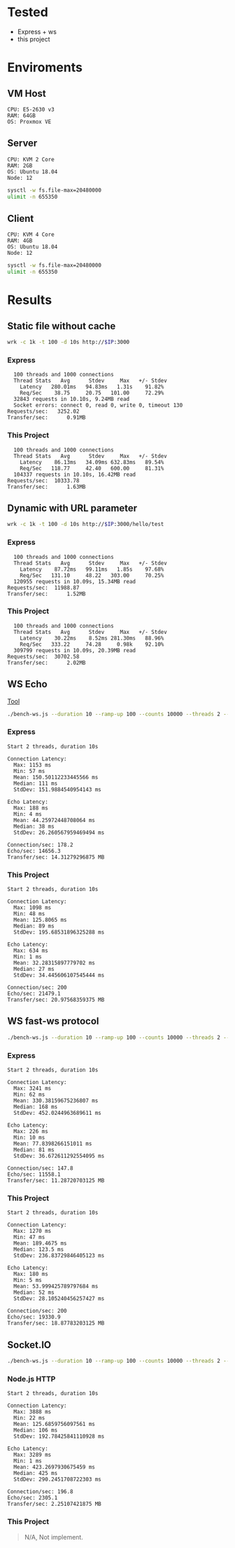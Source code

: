 # Tested

- Express + ws
- this project


# Enviroments

## VM Host

```
CPU: E5-2630 v3
RAM: 64GB
OS: Proxmox VE
```

## Server

```
CPU: KVM 2 Core
RAM: 2GB
OS: Ubuntu 18.04
Node: 12
```

```sh
sysctl -w fs.file-max=20480000
ulimit -n 655350
```

## Client

```
CPU: KVM 4 Core
RAM: 4GB
OS: Ubuntu 18.04
Node: 12
```

```sh
sysctl -w fs.file-max=20480000
ulimit -n 655350
```

# Results

## Static file without cache

```sh
wrk -c 1k -t 100 -d 10s http://$IP:3000
```

### Express

```
  100 threads and 1000 connections
  Thread Stats   Avg      Stdev     Max   +/- Stdev
    Latency   280.01ms   94.83ms   1.31s    91.82%
    Req/Sec    38.75     20.75   101.00     72.29%
  32843 requests in 10.10s, 9.24MB read
  Socket errors: connect 0, read 0, write 0, timeout 130
Requests/sec:   3252.02
Transfer/sec:      0.91MB
```

### This Project

```
  100 threads and 1000 connections
  Thread Stats   Avg      Stdev     Max   +/- Stdev
    Latency    86.13ms   34.09ms 632.83ms   89.54%
    Req/Sec   118.77     42.40   600.00     81.31%
  104337 requests in 10.10s, 16.42MB read
Requests/sec:  10333.78
Transfer/sec:      1.63MB
```

## Dynamic with URL parameter

```sh
wrk -c 1k -t 100 -d 10s http://$IP:3000/hello/test
```

### Express

```
  100 threads and 1000 connections
  Thread Stats   Avg      Stdev     Max   +/- Stdev
    Latency    87.72ms   99.11ms   1.85s    97.68%
    Req/Sec   131.10     48.22   303.00     70.25%
  120955 requests in 10.09s, 15.34MB read
Requests/sec:  11988.87
Transfer/sec:      1.52MB
```

### This Project

```
  100 threads and 1000 connections
  Thread Stats   Avg      Stdev     Max   +/- Stdev
    Latency    30.22ms    8.52ms 281.30ms   88.96%
    Req/Sec   333.22     74.28     0.98k    92.10%
  309799 requests in 10.09s, 20.39MB read
Requests/sec:  30702.58
Transfer/sec:      2.02MB
```

## WS Echo

[Tool](https://github.com/hashrocket/websocket-shootout)

```sh
./bench-ws.js --duration 10 --ramp-up 100 --counts 10000 --threads 2 --timeout 3000 ws://$IP:3000/echo
```

### Express

```
Start 2 threads, duration 10s

Connection Latency:
  Max: 1153 ms
  Min: 57 ms
  Mean: 150.50112233445566 ms
  Median: 111 ms
  StdDev: 151.9884540954143 ms

Echo Latency:
  Max: 188 ms
  Min: 4 ms
  Mean: 44.25972448708064 ms
  Median: 38 ms
  StdDev: 26.260567959469494 ms

Connection/sec: 178.2
Echo/sec: 14656.3
Transfer/sec: 14.31279296875 MB
```

### This Project

```
Start 2 threads, duration 10s

Connection Latency:
  Max: 1098 ms
  Min: 48 ms
  Mean: 125.8065 ms
  Median: 89 ms
  StdDev: 195.68531896325288 ms

Echo Latency:
  Max: 634 ms
  Min: 1 ms
  Mean: 32.28315897779702 ms
  Median: 27 ms
  StdDev: 34.445606107545444 ms

Connection/sec: 200
Echo/sec: 21479.1
Transfer/sec: 20.97568359375 MB
```

## WS fast-ws protocol

```sh
./bench-ws.js --duration 10 --ramp-up 100 --counts 10000 --threads 2 --timeout 3000 ws://$IP:3000/fws --module fast-ws
```

### Express

```
Start 2 threads, duration 10s

Connection Latency:
  Max: 3241 ms
  Min: 62 ms
  Mean: 330.38159675236807 ms
  Median: 168 ms
  StdDev: 452.0244963689611 ms

Echo Latency:
  Max: 226 ms
  Min: 10 ms
  Mean: 77.8398266151011 ms
  Median: 81 ms
  StdDev: 36.672611292554095 ms

Connection/sec: 147.8
Echo/sec: 11558.1
Transfer/sec: 11.28720703125 MB
```

### This Project

```
Start 2 threads, duration 10s

Connection Latency:
  Max: 1270 ms
  Min: 47 ms
  Mean: 189.4675 ms
  Median: 123.5 ms
  StdDev: 236.83729846405123 ms

Echo Latency:
  Max: 180 ms
  Min: 5 ms
  Mean: 53.999425789797684 ms
  Median: 52 ms
  StdDev: 28.105240456257427 ms

Connection/sec: 200
Echo/sec: 19330.9
Transfer/sec: 18.87783203125 MB
```

## Socket.IO

```sh
./bench-ws.js --duration 10 --ramp-up 100 --counts 10000 --threads 2 --timeout 3000 ws://$IP:3000 --module socket.io-client
```

### Node.js HTTP

```
Start 2 threads, duration 10s

Connection Latency:
  Max: 3888 ms
  Min: 22 ms
  Mean: 125.6859756097561 ms
  Median: 106 ms
  StdDev: 192.78425841110928 ms

Echo Latency:
  Max: 3289 ms
  Min: 1 ms
  Mean: 423.2697930675459 ms
  Median: 425 ms
  StdDev: 290.2451708722303 ms

Connection/sec: 196.8
Echo/sec: 2305.1
Transfer/sec: 2.25107421875 MB
```

### This Project

> N/A, Not implement.
